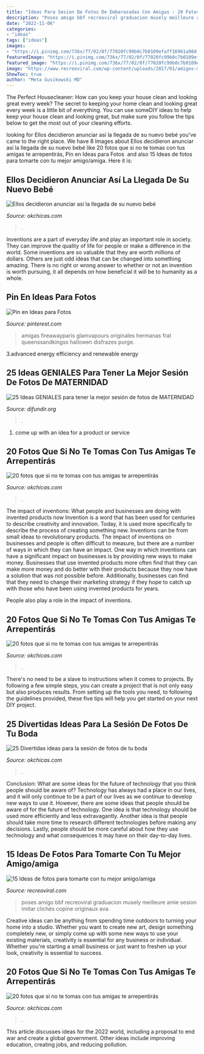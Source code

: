 ```yaml
---
title: "Ideas Para Sesion De Fotos De Embarazadas Con Amigas : 20 Fotos Que Si No Te Tomas Con Tus Amigas Te Arrepentirás"
description: "Poses amigo bbf recreoviral graduacion musely meilleure amie sesion imitar clichés copine originaux ava"
date: "2022-11-06"
categories:
- "ideas"
tags: ["ideas"]
images:
- "https://i.pinimg.com/736x/77/02/0f/77020fc99b0c7b0109efaff16961a98d.jpg"
featuredImage: "https://i.pinimg.com/736x/77/02/0f/77020fc99b0c7b0109efaff16961a98d.jpg"
featured_image: "https://i.pinimg.com/736x/77/02/0f/77020fc99b0c7b0109efaff16961a98d.jpg"
image: "https://www.recreoviral.com/wp-content/uploads/2017/01/amigos-mejores4-468x700.jpg"
ShowToc: true
author: "Meta Gusikowski MD"
---
```



The Perfect Housecleaner: How can you keep your house clean and looking great every week?
The secret to keeping your home clean and looking great every week is a little bit of everything. You can use someDIY ideas to help keep your house clean and looking great, but make sure you follow the tips below to get the most out of your cleaning efforts.

	

		
looking for Ellos decidieron anunciar así la llegada de su nuevo bebé you've came to the right place. We have 8 Images about Ellos decidieron anunciar así la llegada de su nuevo bebé like 20 fotos que si no te tomas con tus amigas te arrepentirás, Pin en Ideas para Fotos ️ and also 15 Ideas de fotos para tomarte con tu mejor amigo/amiga. Here it is:
		
    
## Ellos Decidieron Anunciar Así La Llegada De Su Nuevo Bebé

<img loading=lazy src="http://www.okchicas.com/wp-content/uploads/2016/01/Así-anunciaron-la-llegada-y-nacimiento-de-su-bebé-6.jpg" onerror="this.onerror=null;this.src='https://tse2.mm.bing.net/th?id=OIP.WGi2jj7eOsrDpmGJ_6YWJgHaJ3&amp;pid=15.1';" alt="Ellos decidieron anunciar así la llegada de su nuevo bebé">

_Source: okchicas.com_

>. 

	

Inventions are a part of everyday life and play an important role in society. They can improve the quality of life for people or make a difference in the world. Some inventions are so valuable that they are worth millions of dollars. Others are just odd ideas that can be changed into something amazing. There is no right or wrong answer to whether or not an invention is worth pursuing, it all depends on how beneficial it will be to humanity as a whole.

    
## Pin En Ideas Para Fotos ️

<img loading=lazy src="https://i.pinimg.com/736x/77/02/0f/77020fc99b0c7b0109efaff16961a98d.jpg" onerror="this.onerror=null;this.src='https://tse4.mm.bing.net/th?id=OIP.KCzETitCYcRV3P0vllD8sQHaHa&amp;pid=15.1';" alt="Pin en Ideas para Fotos ️">

_Source: pinterest.com_

>amigas fireawayparis glamvapours originales hermanas frat queenssandkingss hallowen disfrazes purge. 

	

3.advanced energy efficiency and renewable energy

    
## 25 Ideas GENIALES Para Tener La Mejor Sesión De Fotos De MATERNIDAD

<img loading=lazy src="https://difundir.org/wp-content/uploads/2015/11/fotografías-de-embarazadas-3.jpg" onerror="this.onerror=null;this.src='https://tse2.mm.bing.net/th?id=OIP.c2ShfFP08nR32_ZR7VCLhQHaLH&amp;pid=15.1';" alt="25 Ideas GENIALES para tener la mejor sesión de fotos de MATERNIDAD">

_Source: difundir.org_

>. 

	

1. come up with an idea for a product or service

    
## 20 Fotos Que Si No Te Tomas Con Tus Amigas Te Arrepentirás

<img loading=lazy src="https://www.okchicas.com/wp-content/uploads/2016/05/Ideas-de-fotos-para-mejores-amigas-18.jpg" onerror="this.onerror=null;this.src='https://tse3.mm.bing.net/th?id=OIP.33bGPJ-gtnJg_6qKyt5XWwHaLG&amp;pid=15.1';" alt="20 fotos que si no te tomas con tus amigas te arrepentirás">

_Source: okchicas.com_

>. 

	

The impact of inventions: What people and businesses are doing with invented products now
Invention is a word that has been used for centuries to describe creativity and innovation. Today, it is used more specifically to describe the process of creating something new. Inventions can be from small ideas to revolutionary products. The impact of inventions on businesses and people is often difficult to measure, but there are a number of ways in which they can have an impact. 
One way in which inventions can have a significant impact on businesses is by providing new ways to make money. Businesses that use invented products more often find that they can make more money and do better with their products because they now have a solution that was not possible before. Additionally, businesses can find that they need to change their marketing strategy if they hope to catch up with those who have been using invented products for years. 

People also play a role in the impact of inventions.

    
## 20 Fotos Que Si No Te Tomas Con Tus Amigas Te Arrepentirás

<img loading=lazy src="https://www.okchicas.com/wp-content/uploads/2016/05/Ideas-de-fotos-para-mejores-amigas-22.jpg" onerror="this.onerror=null;this.src='https://tse2.mm.bing.net/th?id=OIP.IFSwSOCgMAN1uTxNtK9rYwHaLT&amp;pid=15.1';" alt="20 fotos que si no te tomas con tus amigas te arrepentirás">

_Source: okchicas.com_

>. 

	

There's no need to be a slave to instructions when it comes to projects. By following a few simple steps, you can create a project that is not only easy but also produces results. From setting up the tools you need, to following the guidelines provided, these five tips will help you get started on your next DIY project.

    
## 25 Divertidas Ideas Para La Sesión De Fotos De Tu Boda

<img loading=lazy src="http://www.okchicas.com/wp-content/uploads/2015/03/21-fotos-de-boda-originales-y-divertidas-3.jpg" onerror="this.onerror=null;this.src='https://tse4.mm.bing.net/th?id=OIP.k7aEWWgZ0AdDQmD_V_7CNAHaE7&amp;pid=15.1';" alt="25 Divertidas ideas para la sesión de fotos de tu boda">

_Source: okchicas.com_

>. 

	

Conclusion: What are some ideas for the future of technology that you think people should be aware of?
Technology has always had a place in our lives, and it will only continue to be a part of our lives as we continue to develop new ways to use it. However, there are some ideas that people should be aware of for the future of technology. One idea is that technology should be used more efficiently and less extravagantly. Another idea is that people should take more time to research different technologies before making any decisions. Lastly, people should be more careful about how they use technology and what consequences it may have on their day-to-day lives.

    
## 15 Ideas De Fotos Para Tomarte Con Tu Mejor Amigo/amiga

<img loading=lazy src="https://www.recreoviral.com/wp-content/uploads/2017/01/amigos-mejores4-468x700.jpg" onerror="this.onerror=null;this.src='https://tse1.mm.bing.net/th?id=OIP.YESQQuivIsuzpX6Gb1LdFwAAAA&amp;pid=15.1';" alt="15 Ideas de fotos para tomarte con tu mejor amigo/amiga">

_Source: recreoviral.com_

>poses amigo bbf recreoviral graduacion musely meilleure amie sesion imitar clichés copine originaux ava. 

	

Creative ideas can be anything from spending time outdoors to turning your home into a studio. Whether you want to create new art, design something completely new, or simply come up with some new ways to use your existing materials, creativity is essential for any business or individual. Whether you're starting a small business or just want to freshen up your look, creativity is essential to success.

    
## 20 Fotos Que Si No Te Tomas Con Tus Amigas Te Arrepentirás

<img loading=lazy src="https://www.okchicas.com/wp-content/uploads/2016/05/Ideas-de-fotos-para-mejores-amigas-3.jpg" onerror="this.onerror=null;this.src='https://tse1.mm.bing.net/th?id=OIP.pGIO-KfQk_JsK2W8qmfMSwHaLH&amp;pid=15.1';" alt="20 fotos que si no te tomas con tus amigas te arrepentirás">

_Source: okchicas.com_

>. 

	

This article discusses ideas for the 2022 world, including a proposal to end war and create a global government. Other ideas include improving education, creating jobs, and reducing pollution.

